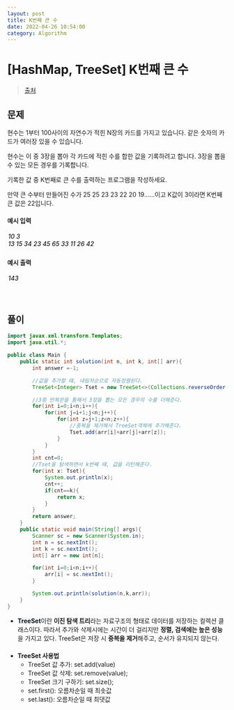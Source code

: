 ```yaml
---
layout: post
title: K번째 큰 수
date: 2022-04-26 10:54:00
category: Algorithm
---
```


# [HashMap, TreeSet] K번째 큰 수

> [출처](https://www.inflearn.com/course/%EC%9E%90%EB%B0%94-%EC%95%8C%EA%B3%A0%EB%A6%AC%EC%A6%98-%EB%AC%B8%EC%A0%9C%ED%92%80%EC%9D%B4-%EC%BD%94%ED%85%8C%EB%8C%80%EB%B9%84/)

## 문제

현수는 1부터 100사이의 자연수가 적힌 N장의 카드를 가지고 있습니다. 같은 숫자의 카드가 여러장 있을 수 있습니다.

현수는 이 중 3장을 뽑아 각 카드에 적힌 수를 합한 값을 기록하려고 합니다. 3장을 뽑을 수 있는 모든 경우를 기록합니다.

기록한 값 중 K번째로 큰 수를 출력하는 프로그램을 작성하세요.

만약 큰 수부터 만들어진 수가 25 25 23 23 22 20 19......이고 K값이 3이라면 K번째 큰 값은 22입니다.

#### 예시 입력

<h5 style = "margin-top:3px; margin-left:2px;font-weight:550">
10 3<br>
13 15 34 23 45 65 33 11 26 42

</h5>

#### 예시 출력

<h5 style = "margin-top:3px; margin-left:2px; font-weight:550">143</h5>

<br>

## 풀이

```java
import javax.xml.transform.Templates;
import java.util.*;

public class Main {
    public static int solution(int n, int k, int[] arr){
        int answer =-1;

        //값을 추가할 때, 내림차순으로 자동정렬된다.
        TreeSet<Integer> Tset = new TreeSet<>(Collections.reverseOrder());

        //3중 반복문을 통해서 3장을 뽑는 모든 경우의 수를 더해준다.
        for(int i=0;i<n;i++){
            for(int j=i+1;j<n;j++){
                for(int z=j+1;z<n;z++){
                    //중복을 제거해서 TreeSet객체에 추가해준다.
                    Tset.add(arr[i]+arr[j]+arr[z]);
                }
            }
        }
        int cnt=0;
        //Tset을 탐색하면서 k번째 때, 값을 리턴해준다.
        for(int x: Tset){
            System.out.println(x);
            cnt++;
            if(cnt==k){
                return x;
            }
        }
        return answer;
    }
    public static void main(String[] args){
        Scanner sc = new Scanner(System.in);
        int n = sc.nextInt();
        int k = sc.nextInt();
        int[] arr = new int[n];

        for(int i=0;i<n;i++){
            arr[i] = sc.nextInt();
        }

        System.out.println(solution(n,k,arr));
    }
}
```

- <span style="background-color:#f1f8ff; font-weight:700">TreeSet</span>이란 **이진 탐색 트리**라는 자료구조의 형태로 데이터를 저장하는 컬렉션 클래스이다. 따라서 추가와 삭제시에는 시간이 더 걸리지만 **정렬, 검색에는 높은 성능**을 가지고 있다. TreeSet은 저장 시 **중복을 제거**해주고, 순서가 유지되지 않는다.
  <div style="height:20px;"></div>
- **TreeSet 사용법**
  - TreeSet 값 추가: set.add(value)
  - TreeSet 값 삭제: set.remove(value);
  - TreeSet 크기 구하기: set.size();
  - set.first(): 오름차순일 때 최솟값
  - set.last(): 오름차순일 때 최댓값
